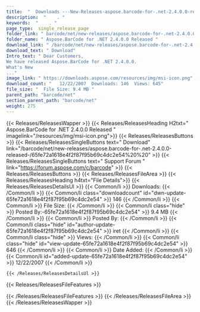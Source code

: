 ```yaml
---
title:  "  Downloads ---New-Releases-aspose.barcode-for-.net-2.4.0.0-released- . " 
description:  "    . " 
keywords:  "    . " 
page_type:  single_release_page
folder_link: " barcode/net/new-releases/aspose.barcode-for-.net-2.4.0.0-released-/"
folder_name: " Aspose.BarCode for .NET 2.4.0.0 Released "
download_link: " /barcode/net/new-releases/aspose.barcode-for-.net-2.4.0.0-released-/65fe72a1618e4f2f87f95b69c4dc2e54"
download_text: " Download"
Intro_text: " Dear Customers, 
We have released Aspose.BarCode for .NET 2.4.0.0.
What's New
..."
image_link: " https://downloads.aspose.com/resources/img/msi-icon.png"
download_count: "   12/22/2007  Downloads: 146  Views: 645"
file_size: "  File Size: 9.4 MB "
parent_path: "barcode/net"
section_parent_path: "barcode/net"
weight: 275 
---
```


{{< Releases/ReleasesWapper >}}
  {{< Releases/ReleasesHeading H2txt=" Aspose.BarCode for .NET 2.4.0.0 Released " imagelink="/resources/img/msi-icon.png">}}
  {{< Releases/ReleasesButtons >}}
    {{< Releases/ReleasesSingleButtons text=" Download" link="/barcode/net/new-releases/aspose.barcode-for-.net-2.4.0.0-released-/65fe72a1618e4f2f87f95b69c4dc2e54%20%20" >}}
    {{< Releases/ReleasesSingleButtons text=" Support Forum " link="https://forum.aspose.com/c/barcode" >}}
  {{< Releases/ReleasesButtons >}}
  {{< Releases/ReleasesFileArea >}}
    {{< Releases/ReleasesHeading h4txt="File Details">}}
    {{< Releases/ReleasesDetailsUl >}}
            {{< Common/li  >}} Downloads: {{< /Common/li >}} 
      {{< Common/li class="downloadcount" id="dwn-update-65fe72a1618e4f2f87f95b69c4dc2e54" >}} 146 {{< /Common/li >}} 
      {{< Common/li  >}} File Size: {{< /Common/li >}} 
      {{< Common/li  class="hide" >}} Posted By:-65fe72a1618e4f2f87f95b69c4dc2e54" >}} 9.4 MB {{< /Common/li >}} 
      {{< Common/li  >}} Posted By: {{< /Common/li >}} 
      {{< Common/li class="hide" id="author-update-65fe72a1618e4f2f87f95b69c4dc2e54" >}} iret {{< /Common/li >}} 
      {{< Common/li class="hide"  >}} Views: {{< /Common/li >}} 
      {{< Common/li class="hide" id="view-update-65fe72a1618e4f2f87f95b69c4dc2e54" >}} 646 {{< /Common/li >}} 
      {{< Common/li  >}} Date Added: {{< /Common/li >}} 
      {{< Common/li id="added-update-65fe72a1618e4f2f87f95b69c4dc2e54" >}} 12/22/2007 {{< /Common/li >}} 

    {{< /Releases/ReleasesDetailsUl >}}

  {{< Releases/ReleasesFileFeatures >}}
      
  {{< /Releases/ReleasesFileFeatures >}}
 {{< /Releases/ReleasesFileArea >}}
{{< /Releases/ReleasesWapper >}}



